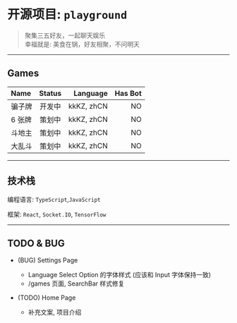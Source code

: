 # 开源项目: `playground`

> 聚集三五好友，一起聊天娱乐
> <br />幸福就是: 美食在锅，好友相聚，不问明天

---

## Games

| Name   | Status |   Language | Has Bot |
| :----- | :----: | ---------: | ------: |
| 骗子牌 | 开发中 | kkKZ, zhCN |      NO |
| 6 张牌 | 策划中 | kkKZ, zhCN |      NO |
| 斗地主 | 策划中 | kkKZ, zhCN |      NO |
| 大乱斗 | 策划中 | kkKZ, zhCN |      NO |

---

## 技术栈

编程语言: `TypeScript`,`JavaScript`

框架: `React`, `Socket.IO`, `TensorFlow`

---

## TODO & BUG

- (BUG) Settings Page

  - Language Select Option 的字体样式 (应该和 Input 字体保持一致)
  - /games 页面, SearchBar 样式修复

- (TODO) Home Page
  - 补充文案, 项目介绍

